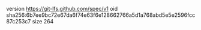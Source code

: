 version https://git-lfs.github.com/spec/v1
oid sha256:6b7ee9bc72e67da6f74e63f6e128662766a5d1a768abd5e5e2596fcc87c253c7
size 264
